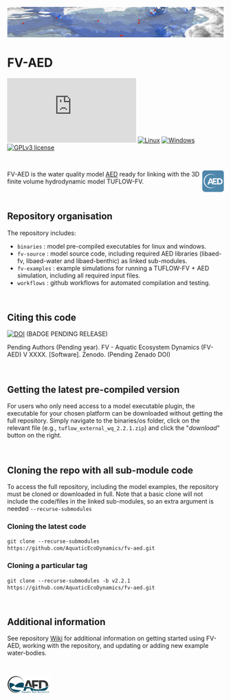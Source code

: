 
![image](fv_banner.png)

# FV-AED 
[![Latest release](https://badgen.net/github/release/Naereen/Strapdown.js)](https://github.com/AquaticEcoDynamics/fv-aed/releases)
[![Linux](https://svgshare.com/i/Zhy.svg)](https://svgshare.com/i/Zhy.svg)
[![Windows](https://svgshare.com/i/ZhY.svg)](https://svgshare.com/i/ZhY.svg)
[![GPLv3 license](https://img.shields.io/badge/License-GPLv3-blue.svg)](http://perso.crans.org/besson/LICENSE.html)

<br>

<a href="url"><img src="aed-icon2.png" align="right" width="50" ></a> FV-AED is the water quality model [AED](https://aquaticecodynamics.github.io/aed-science/index.html) ready for linking with the 3D finite volume hydrodynamic model TUFLOW-FV. 

<br>

## Repository organisation

The repository includes:

- `binaries` : model pre-compiled executables for linux and windows.
- `fv-source` : model source code, including required AED libraries (libaed-fv, libaed-water and libaed-benthic) as linked sub-modules.
- `fv-examples` : example simulations for running a TUFLOW-FV + AED simulation, including all required input files.
- `workflows` : github workflows for automated compilation and testing.

<br>

## Citing this code

[![DOI](https://zenodo.org/badge/DOI/10.5281/zenodo.6363500.svg)](https://doi.org/10.5281/zenodo.6363500) (BADGE PENDING RELEASE)

Pending Authors (Pending year). FV - Aquatic Ecosystem Dynamics (FV-AED) V XXXX. [Software]. Zenodo. (Pending Zenado DOI)

<br>

## Getting the latest pre-compiled version

For users who only need access to a model executable plugin, the executable for your chosen platform can be downloaded without getting the full repository. Simply navigate to the binaries/os folder, click on the relevant file (e.g., `tuflow_external_wq_2.2.1.zip`) and click the "*download*" button on the right.

<br>

## Cloning the repo with all sub-module code

To access the full repository, including the model examples, the repository must be cloned or downloaded in full. Note that a basic clone will not include the code/files in the linked sub-modules, so an extra argument is needed `--recurse-submodules`

### Cloning the latest code
```
git clone --recurse-submodules https://github.com/AquaticEcoDynamics/fv-aed.git
```

### Cloning a particular tag
```
git clone --recurse-submodules -b v2.2.1 https://github.com/AquaticEcoDynamics/fv-aed.git
```

<br>

## Additional information

See repository [Wiki](https://github.com/AquaticEcoDynamics/fv-aed/wiki) for additional information on getting started using FV-AED, working with the repository, and updating or adding new example water-bodies.

<br>

[<img src="aed.png" alt="AED" width="100"/>](https://aquatic.science.uwa.edu.au)


